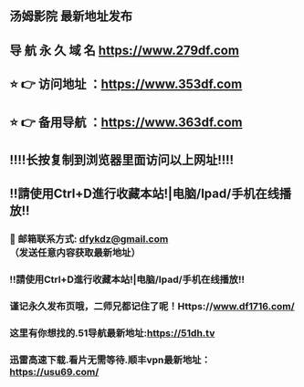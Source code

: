 ## 汤姆影院 最新地址发布 
## 导 航 永 久 域 名 https://www.279df.com
## ⭐️ 👉 访问地址 ：https://www.353df.com
## ⭐️ 👉 备用导航 ：https://www.363df.com
## ‼️‼️长按复制到浏览器里面访问以上网址‼️‼️ 
## ‼️請使用Ctrl+D進行收藏本站!|电脑/Ipad/手机在线播放‼️  
### 📧 邮箱联系方式: dfykdz@gmail.com （发送任意内容获取最新地址）
### ‼️請使用Ctrl+D進行收藏本站!|电脑/Ipad/手机在线播放‼️ 
### 谨记永久发布页哦，二师兄都记住了呢！Https://www.df1716.com/
### 这里有你想找的.51导航最新地址:https://51dh.tv
### 迅雷高速下载.看片无需等待.顺丰vpn最新地址：https://usu69.com/
